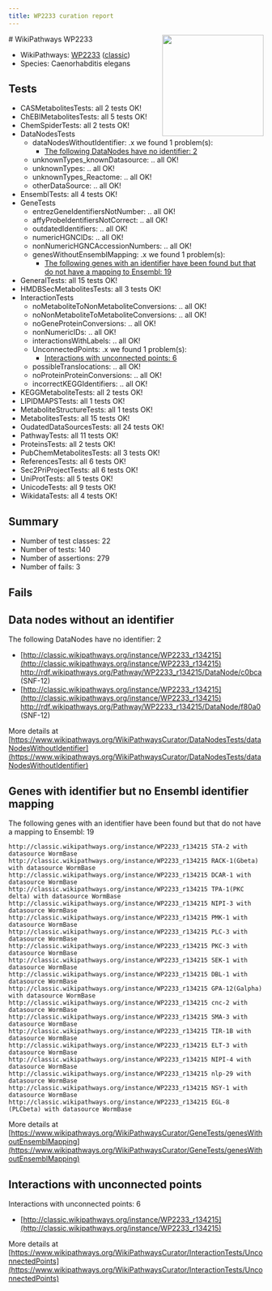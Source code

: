 ```yaml
---
title: WP2233 curation report
---
```


<img style="float: right; width: 200px" src="https://upload.wikimedia.org/wikipedia/commons/thumb/8/83/Wplogo_with_text_500.png/640px-Wplogo_with_text_500.png" />
# WikiPathways WP2233

* WikiPathways: [WP2233](https://wikipathways.org/pathways/WP2233) ([classic](https://classic.wikipathways.org/instance/WP2233))
* Species: Caenorhabditis elegans
## Tests
* CASMetabolitesTests: all 2 tests OK!
* ChEBIMetabolitesTests: all 5 tests OK!
* ChemSpiderTests: all 2 tests OK!
* DataNodesTests
    * dataNodesWithoutIdentifier: .x we found 1 problem(s):
        * [The following DataNodes have no identifier: 2](#d2d32fa1)
    * unknownTypes_knownDatasource: .. all OK!
    * unknownTypes: .. all OK!
    * unknownTypes_Reactome: .. all OK!
    * otherDataSource: .. all OK!
* EnsemblTests: all 4 tests OK!
* GeneTests
    * entrezGeneIdentifiersNotNumber: .. all OK!
    * affyProbeIdentifiersNotCorrect: .. all OK!
    * outdatedIdentifiers: .. all OK!
    * numericHGNCIDs: .. all OK!
    * nonNumericHGNCAccessionNumbers: .. all OK!
    * genesWithoutEnsemblMapping: .x we found 1 problem(s):
        * [The following genes with an identifier have been found but that do not have a mapping to Ensembl: 19](#c4e54316)
* GeneralTests: all 15 tests OK!
* HMDBSecMetabolitesTests: all 3 tests OK!
* InteractionTests
    * noMetaboliteToNonMetaboliteConversions: .. all OK!
    * noNonMetaboliteToMetaboliteConversions: .. all OK!
    * noGeneProteinConversions: .. all OK!
    * nonNumericIDs: .. all OK!
    * interactionsWithLabels: .. all OK!
    * UnconnectedPoints: .x we found 1 problem(s):
        * [Interactions with unconnected points: 6](#35a61ade)
    * possibleTranslocations: .. all OK!
    * noProteinProteinConversions: .. all OK!
    * incorrectKEGGIdentifiers: .. all OK!
* KEGGMetaboliteTests: all 2 tests OK!
* LIPIDMAPSTests: all 1 tests OK!
* MetaboliteStructureTests: all 1 tests OK!
* MetabolitesTests: all 15 tests OK!
* OudatedDataSourcesTests: all 24 tests OK!
* PathwayTests: all 11 tests OK!
* ProteinsTests: all 2 tests OK!
* PubChemMetabolitesTests: all 3 tests OK!
* ReferencesTests: all 6 tests OK!
* Sec2PriProjectTests: all 6 tests OK!
* UniProtTests: all 5 tests OK!
* UnicodeTests: all 9 tests OK!
* WikidataTests: all 4 tests OK!


## Summary

* Number of test classes: 22
* Number of tests: 140
* Number of assertions: 279
* Number of fails: 3

## Fails

<a name="d2d32fa1" />

## Data nodes without an identifier

The following DataNodes have no identifier: 2

* [http://classic.wikipathways.org/instance/WP2233_r134215](http://classic.wikipathways.org/instance/WP2233_r134215) http://rdf.wikipathways.org/Pathway/WP2233_r134215/DataNode/c0bca (SNF-12)
* [http://classic.wikipathways.org/instance/WP2233_r134215](http://classic.wikipathways.org/instance/WP2233_r134215) http://rdf.wikipathways.org/Pathway/WP2233_r134215/DataNode/f80a0 (SNF-12)


More details at [https://www.wikipathways.org/WikiPathwaysCurator/DataNodesTests/dataNodesWithoutIdentifier](https://www.wikipathways.org/WikiPathwaysCurator/DataNodesTests/dataNodesWithoutIdentifier)

<a name="c4e54316" />

## Genes with identifier but no Ensembl identifier mapping

The following genes with an identifier have been found but that do not have a mapping to Ensembl: 19
```
http://classic.wikipathways.org/instance/WP2233_r134215 STA-2 with datasource WormBase
http://classic.wikipathways.org/instance/WP2233_r134215 RACK-1(Gbeta) with datasource WormBase
http://classic.wikipathways.org/instance/WP2233_r134215 DCAR-1 with datasource WormBase
http://classic.wikipathways.org/instance/WP2233_r134215 TPA-1(PKC delta) with datasource WormBase
http://classic.wikipathways.org/instance/WP2233_r134215 NIPI-3 with datasource WormBase
http://classic.wikipathways.org/instance/WP2233_r134215 PMK-1 with datasource WormBase
http://classic.wikipathways.org/instance/WP2233_r134215 PLC-3 with datasource WormBase
http://classic.wikipathways.org/instance/WP2233_r134215 PKC-3 with datasource WormBase
http://classic.wikipathways.org/instance/WP2233_r134215 SEK-1 with datasource WormBase
http://classic.wikipathways.org/instance/WP2233_r134215 DBL-1 with datasource WormBase
http://classic.wikipathways.org/instance/WP2233_r134215 GPA-12(Galpha) with datasource WormBase
http://classic.wikipathways.org/instance/WP2233_r134215 cnc-2 with datasource WormBase
http://classic.wikipathways.org/instance/WP2233_r134215 SMA-3 with datasource WormBase
http://classic.wikipathways.org/instance/WP2233_r134215 TIR-1B with datasource WormBase
http://classic.wikipathways.org/instance/WP2233_r134215 ELT-3 with datasource WormBase
http://classic.wikipathways.org/instance/WP2233_r134215 NIPI-4 with datasource WormBase
http://classic.wikipathways.org/instance/WP2233_r134215 nlp-29 with datasource WormBase
http://classic.wikipathways.org/instance/WP2233_r134215 NSY-1 with datasource WormBase
http://classic.wikipathways.org/instance/WP2233_r134215 EGL-8 (PLCbeta) with datasource WormBase
```

More details at [https://www.wikipathways.org/WikiPathwaysCurator/GeneTests/genesWithoutEnsemblMapping](https://www.wikipathways.org/WikiPathwaysCurator/GeneTests/genesWithoutEnsemblMapping)

<a name="35a61ade" />

## Interactions with unconnected points

Interactions with unconnected points: 6

* [http://classic.wikipathways.org/instance/WP2233_r134215](http://classic.wikipathways.org/instance/WP2233_r134215)


More details at [https://www.wikipathways.org/WikiPathwaysCurator/InteractionTests/UnconnectedPoints](https://www.wikipathways.org/WikiPathwaysCurator/InteractionTests/UnconnectedPoints)

